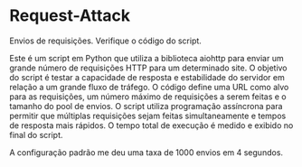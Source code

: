 # Request-Attack
Envios de requisições. Verifique o código do script.

Este é um script em Python que utiliza a biblioteca aiohttp para enviar um grande número de requisições HTTP para um determinado site. O objetivo do script é testar a capacidade de resposta e estabilidade do servidor em relação a um grande fluxo de tráfego. O código define uma URL como alvo para as requisições, um número máximo de requisições a serem feitas e o tamanho do pool de envios. O script utiliza programação assíncrona para permitir que múltiplas requisições sejam feitas simultaneamente e tempos de resposta mais rápidos. O tempo total de execução é medido e exibido no final do script.

A configuração padrão me deu uma taxa de 1000 envios em 4 segundos.
